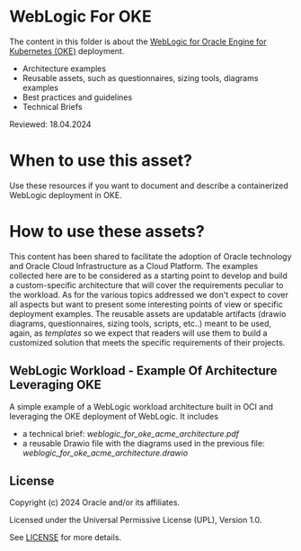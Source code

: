 # WebLogic For OKE

The content in this folder is about the [WebLogic for Oracle Engine for Kubernetes (OKE)](https://docs.oracle.com/en/cloud/paas/weblogic-container/index.html) deployment.

- Architecture examples 
- Reusable assets, such as questionnaires, sizing tools, diagrams examples
- Best practices and guidelines
- Technical Briefs 

Reviewed: 18.04.2024

# When to use this asset?

Use these resources if you want to document and describe a containerized WebLogic deployment in OKE.

# How to use these assets?

This content has been shared to facilitate the adoption of Oracle technology and Oracle Cloud Infrastructure as a Cloud Platform.
The examples collected here are to be considered as a starting point to develop and build a custom-specific architecture that will cover the requirements
peculiar to the workload. As for the various topics addressed we don't expect to cover all aspects but want to present some interesting points of view or specific 
deployment examples. The reusable assets are updatable artifacts (drawio diagrams, questionnaires, sizing tools, scripts, etc..)
meant to be used, again, as _templates_ so we expect that readers will use them to build a customized solution that meets the specific requirements
of their projects.

## WebLogic Workload - Example Of Architecture Leveraging OKE  

A simple example of a WebLogic workload architecture built in OCI and leveraging the OKE deployment of WebLogic. It includes

- a technical brief: _weblogic_for_oke_acme_architecture.pdf_
- a reusable Drawio file with the diagrams used in the previous file: _weblogic_for_oke_acme_architecture.drawio_



## License

Copyright (c) 2024 Oracle and/or its affiliates.

Licensed under the Universal Permissive License (UPL), Version 1.0.

See [LICENSE](LICENSE) for more details.